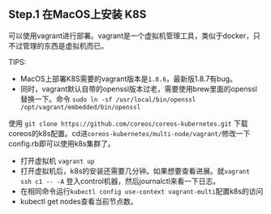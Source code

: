 ## Step.1 在MacOS上安装 K8S

可以使用vagrant进行部署。vagrant是一个虚拟机管理工具，类似于docker，只不过管理的东西是虚拟机而已。

TIPS:

* MacOS上部署K8S需要的vagrant版本是`1.8.6`，最新版1.8.7有bug。
* 同时，vagrant默认自带的openssl版本过老，需要使用brew里面的openssl替换一下。命令 `sudo ln -sf /usr/local/bin/openssl /opt/vagrant/embedded/bin/openssl`

使用 `git clone https://github.com/coreos/coreos-kubernetes.git` 下载coreos的k8s配置。cd进`coreos-kubernetes/multi-node/vagrant/`修改一下config.rb即可以使用k8s集群了。

* 打开虚拟机 `vagrant up`
* 打开虚拟机后，k8s的安装还需要几分钟。如果想要查看进展。就`vagrant ssh c1 -- -A` 登入control机器，然后journalctl来看一下日志。
* 在相同命令运行`kubectl config use-context vagrant-multi`配置k8s的访问
* kubectl get nodes查看当前节点数。

